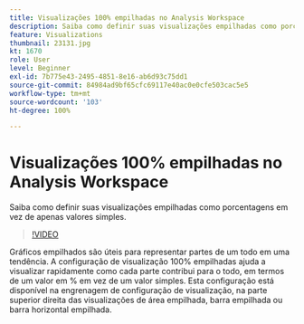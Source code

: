 ```yaml
---
title: Visualizações 100% empilhadas no Analysis Workspace
description: Saiba como definir suas visualizações empilhadas como porcentagens em vez de apenas valores simples.
feature: Visualizations
thumbnail: 23131.jpg
kt: 1670
role: User
level: Beginner
exl-id: 7b775e43-2495-4851-8e16-ab6d93c75dd1
source-git-commit: 84984ad9bf65cfc69117e40ac0e0cfe503cac5e5
workflow-type: tm+mt
source-wordcount: '103'
ht-degree: 100%

---
```


# Visualizações 100% empilhadas no Analysis Workspace

Saiba como definir suas visualizações empilhadas como porcentagens em vez de apenas valores simples.

>[!VIDEO](https://video.tv.adobe.com/v/30755/?quality=12&learn=on&captions=por_br)

Gráficos empilhados são úteis para representar partes de um todo em uma tendência. A configuração de visualização 100% empilhadas ajuda a visualizar rapidamente como cada parte contribui para o todo, em termos de um valor em % em vez de um valor simples. Esta configuração está disponível na engrenagem de configuração de visualização, na parte superior direita das visualizações de área empilhada, barra empilhada ou barra horizontal empilhada.
